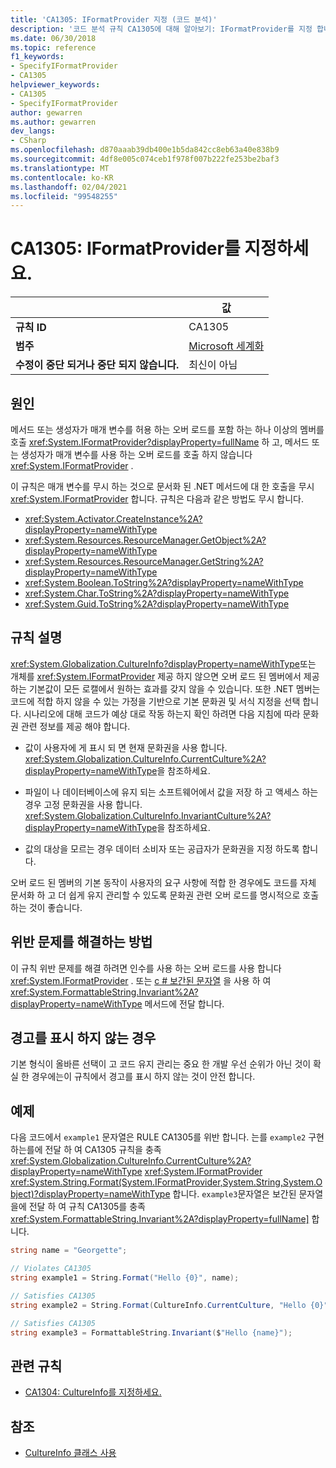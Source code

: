 ```yaml
---
title: 'CA1305: IFormatProvider 지정 (코드 분석)'
description: '코드 분석 규칙 CA1305에 대해 알아보기: IFormatProvider를 지정 합니다.'
ms.date: 06/30/2018
ms.topic: reference
f1_keywords:
- SpecifyIFormatProvider
- CA1305
helpviewer_keywords:
- CA1305
- SpecifyIFormatProvider
author: gewarren
ms.author: gewarren
dev_langs:
- CSharp
ms.openlocfilehash: d870aaab39db400e1b5da842cc8eb63a40e838b9
ms.sourcegitcommit: 4df8e005c074ceb1f978f007b222fe253be2baf3
ms.translationtype: MT
ms.contentlocale: ko-KR
ms.lasthandoff: 02/04/2021
ms.locfileid: "99548255"
---
```

# <a name="ca1305-specify-iformatprovider"></a>CA1305: IFormatProvider를 지정하세요.

| | 값 |
|-|-|
| **규칙 ID** |CA1305|
| **범주** |[Microsoft 세계화](globalization-warnings.md)|
| **수정이 중단 되거나 중단 되지 않습니다.** |최신이 아님|

## <a name="cause"></a>원인

메서드 또는 생성자가 매개 변수를 허용 하는 오버 로드를 포함 하는 하나 이상의 멤버를 호출 <xref:System.IFormatProvider?displayProperty=fullName> 하 고, 메서드 또는 생성자가 매개 변수를 사용 하는 오버 로드를 호출 하지 않습니다 <xref:System.IFormatProvider> .

이 규칙은 매개 변수를 무시 하는 것으로 문서화 된 .NET 메서드에 대 한 호출을 무시 <xref:System.IFormatProvider> 합니다. 규칙은 다음과 같은 방법도 무시 합니다.

- <xref:System.Activator.CreateInstance%2A?displayProperty=nameWithType>
- <xref:System.Resources.ResourceManager.GetObject%2A?displayProperty=nameWithType>
- <xref:System.Resources.ResourceManager.GetString%2A?displayProperty=nameWithType>
- <xref:System.Boolean.ToString%2A?displayProperty=nameWithType>
- <xref:System.Char.ToString%2A?displayProperty=nameWithType>
- <xref:System.Guid.ToString%2A?displayProperty=nameWithType>

## <a name="rule-description"></a>규칙 설명

<xref:System.Globalization.CultureInfo?displayProperty=nameWithType>또는 개체를 <xref:System.IFormatProvider> 제공 하지 않으면 오버 로드 된 멤버에서 제공 하는 기본값이 모든 로캘에서 원하는 효과를 갖지 않을 수 있습니다. 또한 .NET 멤버는 코드에 적합 하지 않을 수 있는 가정을 기반으로 기본 문화권 및 서식 지정을 선택 합니다. 시나리오에 대해 코드가 예상 대로 작동 하는지 확인 하려면 다음 지침에 따라 문화권 관련 정보를 제공 해야 합니다.

- 값이 사용자에 게 표시 되 면 현재 문화권을 사용 합니다. <xref:System.Globalization.CultureInfo.CurrentCulture%2A?displayProperty=nameWithType>을 참조하세요.

- 파일이 나 데이터베이스에 유지 되는 소프트웨어에서 값을 저장 하 고 액세스 하는 경우 고정 문화권을 사용 합니다. <xref:System.Globalization.CultureInfo.InvariantCulture%2A?displayProperty=nameWithType>을 참조하세요.

- 값의 대상을 모르는 경우 데이터 소비자 또는 공급자가 문화권을 지정 하도록 합니다.

오버 로드 된 멤버의 기본 동작이 사용자의 요구 사항에 적합 한 경우에도 코드를 자체 문서화 하 고 더 쉽게 유지 관리할 수 있도록 문화권 관련 오버 로드를 명시적으로 호출 하는 것이 좋습니다.

## <a name="how-to-fix-violations"></a>위반 문제를 해결하는 방법

이 규칙 위반 문제를 해결 하려면 인수를 사용 하는 오버 로드를 사용 합니다 <xref:System.IFormatProvider> . 또는 [c # 보간된 문자열](../../../csharp/tutorials/string-interpolation.md) 을 사용 하 여 <xref:System.FormattableString.Invariant%2A?displayProperty=nameWithType> 메서드에 전달 합니다.

## <a name="when-to-suppress-warnings"></a>경고를 표시 하지 않는 경우

기본 형식이 올바른 선택이 고 코드 유지 관리는 중요 한 개발 우선 순위가 아닌 것이 확실 한 경우에는이 규칙에서 경고를 표시 하지 않는 것이 안전 합니다.

## <a name="example"></a>예제

다음 코드에서 `example1` 문자열은 RULE CA1305를 위반 합니다. 는를 `example2` 구현 하는를에 전달 하 여 CA1305 규칙을 충족 <xref:System.Globalization.CultureInfo.CurrentCulture%2A?displayProperty=nameWithType> <xref:System.IFormatProvider> <xref:System.String.Format(System.IFormatProvider,System.String,System.Object)?displayProperty=nameWithType> 합니다. `example3`문자열은 보간된 문자열을에 전달 하 여 규칙 CA1305를 충족 <xref:System.FormattableString.Invariant%2A?displayProperty=fullName]> 합니다.

```csharp
string name = "Georgette";

// Violates CA1305
string example1 = String.Format("Hello {0}", name);

// Satisfies CA1305
string example2 = String.Format(CultureInfo.CurrentCulture, "Hello {0}", name);

// Satisfies CA1305
string example3 = FormattableString.Invariant($"Hello {name}");
```

## <a name="related-rules"></a>관련 규칙

- [CA1304: CultureInfo를 지정하세요.](ca1304.md)

## <a name="see-also"></a>참조

- [CultureInfo 클래스 사용](../../../standard/globalization-localization/globalization.md#work-with-culture-specific-settings)
